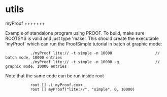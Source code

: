 utils
=====

   myProof
   +++++++

   Example of standalone program using PROOF.
   To build, make sure ROOTSYS is valid and just type 'make'.
   This should create the executable 'myProof' which can run the ProofSimple tutorial in batch ot graphic mode:

               ./myProof lite:// -t simple -n 10000                   // batch mode, 10000 entries
               ./myProof lite:// -t simple -n 10000 -g                // graphic mode, 10000 entries

   Note that the same code can be run inside root

               root [] .L myProof.cxx+
               root [] myProof("lite://", "simple", 0, 10000)

